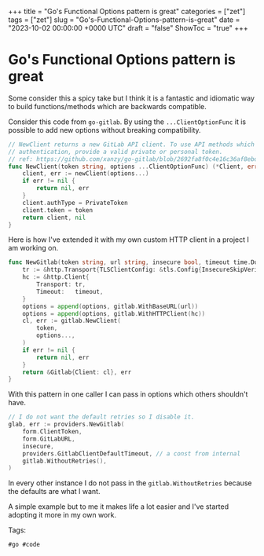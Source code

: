 +++
title = "Go's Functional Options pattern is great"
categories = ["zet"]
tags = ["zet"]
slug = "Go's-Functional-Options-pattern-is-great"
date = "2023-10-02 00:00:00 +0000 UTC"
draft = "false"
ShowToc = "true"
+++

# Go's Functional Options pattern is great

Some consider this a spicy take but I think it is a fantastic and idiomatic way to build functions/methods which are backwards compatible.


Consider this code from `go-gitlab`. By using the `...ClientOptionFunc` it is possible to add new options without breaking compatibility.

```go
// NewClient returns a new GitLab API client. To use API methods which require
// authentication, provide a valid private or personal token.
// ref: https://github.com/xanzy/go-gitlab/blob/2692fa8f0c4e16c36af8ebdc571da3a0d4ce2d19/gitlab.go#L240-L250
func NewClient(token string, options ...ClientOptionFunc) (*Client, error) {
	client, err := newClient(options...)
	if err != nil {
		return nil, err
	}
	client.authType = PrivateToken
	client.token = token
	return client, nil
}
```

Here is how I've extended it with my own custom HTTP client in a project I am working on.

```go
func NewGitlab(token string, url string, insecure bool, timeout time.Duration, options ...gitlab.ClientOptionFunc) (*Gitlab, error) {
	tr := &http.Transport{TLSClientConfig: &tls.Config{InsecureSkipVerify: insecure}}
	hc := &http.Client{
		Transport: tr,
		Timeout:   timeout,
	}
	options = append(options, gitlab.WithBaseURL(url))
	options = append(options, gitlab.WithHTTPClient(hc))
	cl, err := gitlab.NewClient(
		token,
		options...,
	)
	if err != nil {
		return nil, err
	}
	return &Gitlab{Client: cl}, err
}
```

With this pattern in one caller I can pass in options which others shouldn't have. 

```go
// I do not want the default retries so I disable it.
glab, err := providers.NewGitlab(
    form.ClientToken,
    form.GitLabURL,
    insecure,
    providers.GitlabClientDefaultTimeout, // a const from internal
    gitlab.WithoutRetries(),
)
```

In every other instance I do not pass in the `gitlab.WithoutRetries` because the defaults are what I want.

A simple example but to me it makes life a lot easier and I've started adopting it more in my own work.

Tags:

    #go #code
